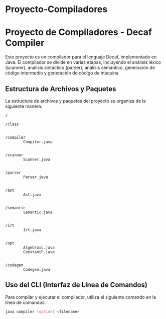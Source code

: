 # Proyecto-Compiladores

# Proyecto de Compiladores - Decaf Compiler

Este proyecto es un compilador para el lenguaje Decaf, implementado en Java. El compilador se divide en varias etapas, incluyendo el análisis léxico (scanner), análisis sintáctico (parser), análisis semántico, generación de código intermedio y generación de código de máquina.

## Estructura de Archivos y Paquetes

La estructura de archivos y paquetes del proyecto se organiza de la siguiente manera:

```
/ 

/class 


/compiler 
        Compiler.java 


/scanner 
        Scanner.java 


/parser 
        Parser.java 


/ast 
        Ast.java 


/semantic 
        Semantic.java 


/irt 
        Irt.java 


/opt 
        Algebraic.java 
        ConstantF.java 


/codegen 
        Codegen.java 

```


## Uso del CLI (Interfaz de Línea de Comandos)

Para compilar y ejecutar el compilador, utiliza el siguiente comando en la línea de comandos:

```bash
java compiler [option] <filename>

